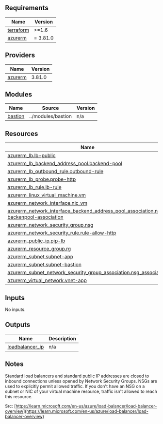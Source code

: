 ## Requirements

| Name | Version |
|------|---------|
| <a name="requirement_terraform"></a> [terraform](#requirement\_terraform) | >=1.6 |
| <a name="requirement_azurerm"></a> [azurerm](#requirement\_azurerm) | = 3.81.0 |

## Providers

| Name | Version |
|------|---------|
| <a name="provider_azurerm"></a> [azurerm](#provider\_azurerm) | 3.81.0 |

## Modules

| Name | Source | Version |
|------|--------|---------|
| <a name="module_bastion"></a> [bastion](#module\_bastion) | ../modules/bastion | n/a |

## Resources

| Name | Type |
|------|------|
| [azurerm_lb.lb-public](https://registry.terraform.io/providers/hashicorp/azurerm/3.81.0/docs/resources/lb) | resource |
| [azurerm_lb_backend_address_pool.backend-pool](https://registry.terraform.io/providers/hashicorp/azurerm/3.81.0/docs/resources/lb_backend_address_pool) | resource | 
| [azurerm_lb_outbound_rule.outbound-rule](https://registry.terraform.io/providers/hashicorp/azurerm/3.81.0/docs/resources/lb_outbound_rule) | resource |
| [azurerm_lb_probe.probe-http](https://registry.terraform.io/providers/hashicorp/azurerm/3.81.0/docs/resources/lb_probe) | resource |
| [azurerm_lb_rule.lb-rule](https://registry.terraform.io/providers/hashicorp/azurerm/3.81.0/docs/resources/lb_rule) | resource |
| [azurerm_linux_virtual_machine.vm](https://registry.terraform.io/providers/hashicorp/azurerm/3.81.0/docs/resources/linux_virtual_machine) | resource |
| [azurerm_network_interface.nic_vm](https://registry.terraform.io/providers/hashicorp/azurerm/3.81.0/docs/resources/network_interface) | resource |
| [azurerm_network_interface_backend_address_pool_association.nic-backenpool-association](https://registry.terraform.io/providers/hashicorp/azurerm/3.81.0/docs/resources/network_interface_backend_address_pool_association) | resource |
| [azurerm_network_security_group.nsg](https://registry.terraform.io/providers/hashicorp/azurerm/3.81.0/docs/resources/network_security_group) | resource |
| [azurerm_network_security_rule.rule-allow-http](https://registry.terraform.io/providers/hashicorp/azurerm/3.81.0/docs/resources/network_security_rule) | resource |  
| [azurerm_public_ip.pip-lb](https://registry.terraform.io/providers/hashicorp/azurerm/3.81.0/docs/resources/public_ip) | resource |
| [azurerm_resource_group.rg](https://registry.terraform.io/providers/hashicorp/azurerm/3.81.0/docs/resources/resource_group) | resource |
| [azurerm_subnet.subnet-app](https://registry.terraform.io/providers/hashicorp/azurerm/3.81.0/docs/resources/subnet) | resource |
| [azurerm_subnet.subnet-bastion](https://registry.terraform.io/providers/hashicorp/azurerm/3.81.0/docs/resources/subnet) | resource |
| [azurerm_subnet_network_security_group_association.nsg_association](https://registry.terraform.io/providers/hashicorp/azurerm/3.81.0/docs/resources/subnet_network_security_group_association) | resource |
| [azurerm_virtual_network.vnet-app](https://registry.terraform.io/providers/hashicorp/azurerm/3.81.0/docs/resources/virtual_network) | resource |

## Inputs

No inputs.

## Outputs

| Name | Description |
|------|-------------|
| <a name="output_loadbalancer_ip"></a> [loadbalancer\_ip](#output\_loadbalancer\_ip) | n/a |

## Notes

Standard load balancers and standard public IP addresses are closed to inbound connections unless opened by Network Security Groups. NSGs are used to explicitly permit allowed traffic. If you don't have an NSG on a subnet or NIC of your virtual machine resource, traffic isn't allowed to reach this resource.

Src: [https://learn.microsoft.com/en-us/azure/load-balancer/load-balancer-overview](https://learn.microsoft.com/en-us/azure/load-balancer/load-balancer-overview)